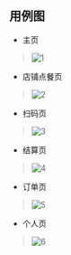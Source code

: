 ## 用例图

- 主页
> ![1](https://raw.githubusercontent.com/SEN-Wanted/Dashboard/master/development-docs/Assets/use-case/%E9%A6%96%E9%A1%B5.png)
- 店铺点餐页
> ![2](https://raw.githubusercontent.com/SEN-Wanted/Dashboard/master/development-docs/Assets/use-case/%E5%BA%97%E9%93%BA%E7%82%B9%E9%A4%90%E9%A1%B5.png)
- 扫码页
> ![3](https://raw.githubusercontent.com/SEN-Wanted/Dashboard/master/development-docs/Assets/use-case/%E6%89%AB%E7%A0%81%E9%A1%B5.png)
- 结算页
> ![4](https://raw.githubusercontent.com/SEN-Wanted/Dashboard/master/development-docs/Assets/use-case/%E7%BB%93%E7%AE%97%E9%A1%B5.png)
- 订单页
> ![5](https://raw.githubusercontent.com/SEN-Wanted/Dashboard/master/development-docs/Assets/use-case/%E8%AE%A2%E5%8D%95%E9%A1%B5.png)
- 个人页
> ![6](https://raw.githubusercontent.com/SEN-Wanted/Dashboard/master/development-docs/Assets/use-case/%E4%B8%AA%E4%BA%BA%E9%A1%B5.png)